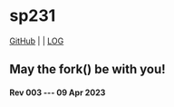 ---
---
# sp231

[GitHub](https://github.com/sdnbhd/sp231/) | | [LOG](TXT/mylog.txt)

## May the fork() be with you!

#### Rev 003 --- 09 Apr 2023

